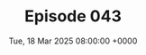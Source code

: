 ---
title: Episode 043
date: Tue, 18 Mar 2025 08:00:00 +0000
eptype: full
episode_number: 43

# provide these
alm_description: 

# find these
show_source: Guardian Long Read
original_title: The ghosts are everywhere&#58; Can the British Museum survive its omni-crisis
original_subtitle: ""
original_description: "Beset by colonial controversy, difficult finances and the discovery of a thief on the inside, Britain’s No 1 museum is in deep trouble. Can it restore its reputation? By Charlotte Higgins"
podcast_url: "https://flex.acast.com/audio.guim.co.uk/2025/03/13-48264-gdn.alr.170325.NA_CHARLOTTE_HIGGINS_BRITISHMUSEUM.mp3"
audio_type: "audio/mpeg"
duration: 00:38:48
---